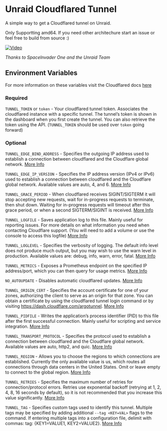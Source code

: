 # Unraid Cloudflared Tunnel

A simple way to get a Cloudflared tunnel on Unraid.


Only Supportting amd64. If you need other architechure start an issue or feel free to build from source :)

[![Video](https://img.youtube.com/vi/h5fAcE70xbQ/0.jpg)](https://www.youtube.com/watch?v=h5fAcE70xbQ)

*Thanks to SpaceInvader One and the Unraid Team*

## Environment Variables
For more information on these variables visit the Cloudflared docs [here](https://developers.cloudflare.com/cloudflare-one/connections/connect-networks/configure-tunnels/tunnel-run-parameters/)

### Required
`TUNNEL_TOKEN` or `token` - Your cloudflared tunnel token. Associates the cloudflared instance with a specific tunnel. The tunnel’s token is shown in the dashboard when you first create the tunnel. You can also retrieve the token using the API. (`TUNNEL_TOKEN` should be used over `token` going forward)

### Optional
`TUNNEL_EDGE_BIND_ADDRESS` - Specifies the outgoing IP address used to establish a connection between cloudflared and the Cloudflare global network. [More Info](https://developers.cloudflare.com/cloudflare-one/connections/connect-networks/configure-tunnels/tunnel-run-parameters/#edge-bind-address)

`TUNNEL_EDGE_IP_VERSION` - Specifies the IP address version (IPv4 or IPv6) used to establish a connection between cloudflared and the Cloudflare global network. Available values are auto, 4, and 6. [More Info](https://developers.cloudflare.com/cloudflare-one/connections/connect-networks/configure-tunnels/tunnel-run-parameters/#edge-ip-version)

`TUNNEL_GRACE_PERIOD` - When cloudflared receives SIGINT/SIGTERM it will stop accepting new requests, wait for in-progress requests to terminate, then shut down. Waiting for in-progress requests will timeout after this grace period, or when a second SIGTERM/SIGINT is received. [More Info](https://developers.cloudflare.com/cloudflare-one/connections/connect-networks/configure-tunnels/tunnel-run-parameters/#grace-period)

`TUNNEL_LOGFILE` - Saves application log to this file. Mainly useful for reporting issues. For more details on what information you need when contacting Cloudflare support. (You will need to add a volume or use the console to access this logfile) [More Info](https://developers.cloudflare.com/cloudflare-one/connections/connect-networks/configure-tunnels/tunnel-run-parameters/#logfile)

`TUNNEL_LOGLEVEL` - Specifies the verbosity of logging. The default info level does not produce much output, but you may wish to use the warn level in production. Available values are: debug, info, warn, error, fatal. [More Info](https://developers.cloudflare.com/cloudflare-one/connections/connect-networks/configure-tunnels/tunnel-run-parameters/#loglevel)

`TUNNEL_METRICS` - Exposes a Prometheus endpoint on the specified IP address/port, which you can then query for usage metrics. [More Info](https://developers.cloudflare.com/cloudflare-one/connections/connect-networks/configure-tunnels/tunnel-run-parameters/#metrics)

`NO_AUTOUPDATE` - Disables automatic cloudflared updates. [More Info](https://developers.cloudflare.com/cloudflare-one/connections/connect-networks/configure-tunnels/tunnel-run-parameters/#no-autoupdate)

`TUNNEL_ORIGIN_CERT` - Specifies the account certificate for one of your zones, authorizing the client to serve as an origin for that zone. You can obtain a certificate by using the cloudflared tunnel login command or by visiting https://dash.cloudflare.com/argotunnel. [More Info](https://developers.cloudflare.com/cloudflare-one/connections/connect-networks/configure-tunnels/tunnel-run-parameters/#origincert)

`TUNNEL_PIDFILE` - Writes the application’s process identifier (PID) to this file after the first successful connection. Mainly useful for scripting and service integration. [More Info](https://developers.cloudflare.com/cloudflare-one/connections/connect-networks/configure-tunnels/tunnel-run-parameters/#pidfile)

`TUNNEL_TRANSPORT_PROTOCOL` - Specifies the protocol used to establish a connection between cloudflared and the Cloudflare global network. Available values are auto, http2, and quic. [More Info](https://developers.cloudflare.com/cloudflare-one/connections/connect-networks/configure-tunnels/tunnel-run-parameters/#protocol)

`TUNNEL_REGION` - Allows you to choose the regions to which connections are established. Currently the only available value is us, which routes all connections through data centers in the United States. Omit or leave empty to connect to the global region. [More Info](https://developers.cloudflare.com/cloudflare-one/connections/connect-networks/configure-tunnels/tunnel-run-parameters/#region)

`TUNNEL_RETRIES` - Specifies the maximum number of retries for connection/protocol errors. Retries use exponential backoff (retrying at 1, 2, 4, 8, 16 seconds by default), so it is not recommended that you increase this value significantly. [More Info](https://developers.cloudflare.com/cloudflare-one/connections/connect-networks/configure-tunnels/tunnel-run-parameters/#retries)

`TUNNEL_TAG` - Specifies custom tags used to identify this tunnel. Multiple tags may be specified by adding additional `--tag <KEY=VAL>` flags to the command. If entering multiple tags into a configuration file, delimit with commas: tag: {KEY1=VALUE1, KEY2=VALUE2}. [More Info](https://developers.cloudflare.com/cloudflare-one/connections/connect-networks/configure-tunnels/tunnel-run-parameters/#tag)

